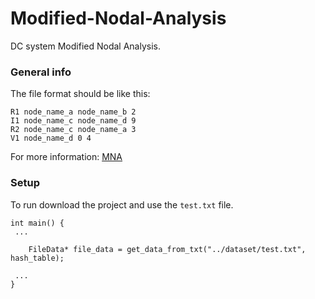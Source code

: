 # Modified-Nodal-Analysis
DC system Modified Nodal Analysis.

### General info
The file format should be like this:
```
R1 node_name_a node_name_b 2
I1 node_name_c node_name_d 9
R2 node_name_c node_name_a 3
V1 node_name_d 0 4
```
For more information: [MNA](https://lpsa.swarthmore.edu/Systems/Electrical/mna/MNA3.html)

### Setup
To run download the project and use the ```test.txt``` file.

```
int main() {
 ...
 
    FileData* file_data = get_data_from_txt("../dataset/test.txt", hash_table);
 
 ...
}
```
